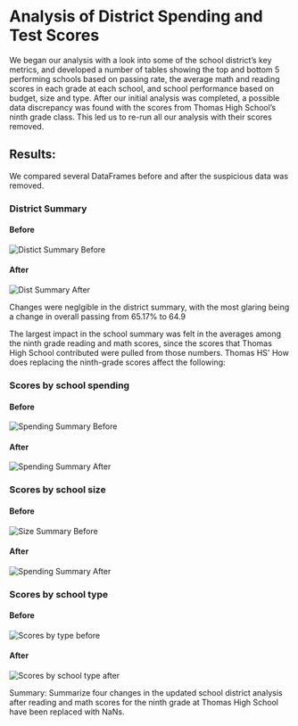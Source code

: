 # Analysis of District Spending and Test Scores

We began our analysis with a look into some of the school district’s key metrics, and developed a number of tables showing the top and bottom 5 performing schools based on passing rate, the average math and reading scores in each grade at each school, and school performance based on budget, size and type. After our initial analysis was completed, a possible data discrepancy was found with the scores from Thomas High School’s ninth grade class. This led us to re-run all our analysis with their scores removed. 

## Results:
We compared several DataFrames before and after the suspicious data was removed.

### District Summary 
#### Before
![Distict Summary Before](https://user-images.githubusercontent.com/95390073/151730766-2070a814-91a4-4c39-9fe6-a7181c78dc55.png)

#### After
![Dist  Summary After](https://user-images.githubusercontent.com/95390073/151731223-2a16f461-9dee-4968-a1fe-059f382a74d8.png)

Changes were neglgible in the district summary, with the most glaring being a change in overall passing from 65.17% to 64.9


The largest impact in the school summary was felt in the averages among the ninth grade reading and math scores, since the scores that Thomas High School contributed were pulled from those numbers. Thomas HS'
How does replacing the ninth-grade scores affect the following:

### Scores by school spending
#### Before
![Spending Summary Before](https://user-images.githubusercontent.com/95390073/151733060-66811959-292d-4a6a-8f08-d94e7cc36372.png)

#### After
![Spending Summary After](https://user-images.githubusercontent.com/95390073/151733067-7e5bb563-4af5-4858-ad61-cbb0e3a96ace.png)


### Scores by school size
#### Before
![Size Summary Before](https://user-images.githubusercontent.com/95390073/151733080-8299feef-022d-4f9a-9b04-06d8be0480ef.png)

#### After
![Spending Summary After](https://user-images.githubusercontent.com/95390073/151733085-27f31b99-212b-49a8-b4ba-afbc038c3cf6.png)

### Scores by school type
#### Before
![Scores by type before](https://user-images.githubusercontent.com/95390073/151733101-f4a4cdc8-61b9-4f66-ba26-94e5266a9cce.png)

#### After
![Scores by school type after](https://user-images.githubusercontent.com/95390073/151733118-08ec783d-91a2-46a9-80e6-b5bf74693646.png)


Summary: Summarize four changes in the updated school district analysis after reading and math scores for the ninth grade at Thomas High School have been replaced with NaNs.
